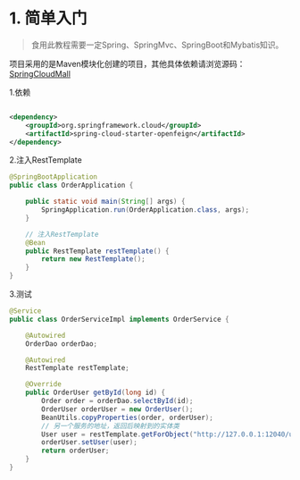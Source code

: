 # 1. 简单入门

> 食用此教程需要一定Spring、SpringMvc、SpringBoot和Mybatis知识。

项目采用的是Maven模块化创建的项目，其他具体依赖请浏览源码：[SpringCloudMall](https://github.com/xiaoyu2017/Mall)

1.依赖

```xml

<dependency>
    <groupId>org.springframework.cloud</groupId>
    <artifactId>spring-cloud-starter-openfeign</artifactId>
</dependency>
```

2.注入RestTemplate
```java
@SpringBootApplication
public class OrderApplication {

    public static void main(String[] args) {
        SpringApplication.run(OrderApplication.class, args);
    }

    // 注入RestTemplate
    @Bean
    public RestTemplate restTemplate() {
        return new RestTemplate();
    }
}
```

3.测试
```java
@Service
public class OrderServiceImpl implements OrderService {

    @Autowired
    OrderDao orderDao;

    @Autowired
    RestTemplate restTemplate;

    @Override
    public OrderUser getById(long id) {
        Order order = orderDao.selectById(id);
        OrderUser orderUser = new OrderUser();
        BeanUtils.copyProperties(order, orderUser);
        // 另一个服务的地址，返回后映射到的实体类
        User user = restTemplate.getForObject("http://127.0.0.1:12040/user/" + order.getUserId(), User.class);
        orderUser.setUser(user);
        return orderUser;
    }
}
```









